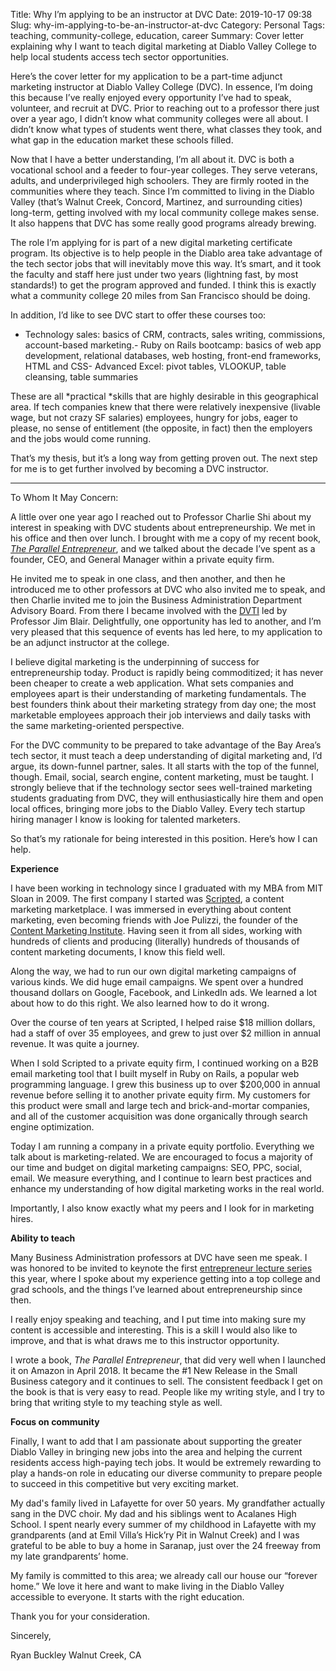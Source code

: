 Title: Why I’m applying to be an instructor at DVC
Date: 2019-10-17 09:38
Slug: why-im-applying-to-be-an-instructor-at-dvc
Category: Personal
Tags: teaching, community-college, education, career
Summary: Cover letter explaining why I want to teach digital marketing at Diablo Valley College to help local students access tech sector opportunities.

Here’s the cover letter for my application to be a part-time adjunct marketing instructor at Diablo Valley College (DVC). In essence, I’m doing this because I’ve really enjoyed every opportunity I’ve had to speak, volunteer, and recruit at DVC. Prior to reaching out to a professor there just over a year ago, I didn’t know what community colleges were all about. I didn’t know what types of students went there, what classes they took, and what gap in the education market these schools filled. 

Now that I have a better understanding, I’m all about it. DVC is both a vocational school and a feeder to four-year colleges. They serve veterans, adults, and underprivileged high schoolers. They are firmly rooted in the communities where they teach. Since I’m committed to living in the Diablo Valley (that’s Walnut Creek, Concord, Martinez, and surrounding cities) long-term, getting involved with my local community college makes sense. It also happens that DVC has some really good programs already brewing. 

The role I’m applying for is part of a new digital marketing certificate program. Its objective is to help people in the Diablo area take advantage of the tech sector jobs that will inevitably move this way. It’s smart, and it took the faculty and staff here just under two years (lightning fast, by most standards!) to get the program approved and funded. I think this is exactly what a community college 20 miles from San Francisco should be doing.

In addition, I’d like to see DVC start to offer these courses too:

- Technology sales: basics of CRM, contracts, sales writing, commissions, account-based marketing.- Ruby on Rails bootcamp: basics of web app development, relational databases, web hosting, front-end frameworks, HTML and CSS- Advanced Excel: pivot tables, VLOOKUP, table cleansing, table summaries

These are all *practical *skills that are highly desirable in this geographical area. If tech companies knew that there were relatively inexpensive (livable wage, but not crazy SF salaries) employees, hungry for jobs, eager to please, no sense of entitlement (the opposite, in fact) then the employers and the jobs would come running. 

That’s my thesis, but it’s a long way from getting proven out. The next step for me is to get further involved by becoming a DVC instructor. 

---

To Whom It May Concern:

A little over one year ago I reached out to Professor Charlie Shi about my interest in speaking with DVC students about entrepreneurship. We met in his office and then over lunch. I brought with me a copy of my recent book, *[The Parallel Entrepreneur](https://rbucks.com/the-parallel-entrepreneur/)*, and we talked about the decade I’ve spent as a founder, CEO, and General Manager within a private equity firm.

He invited me to speak in one class, and then another, and then he introduced me to other professors at DVC who also invited me to speak, and then Charlie invited me to join the Business Administration Department Advisory Board. From there I became involved with the [DVTI](https://www.linkedin.com/groups/13662966/) led by Professor Jim Blair. Delightfully, one opportunity has led to another, and I’m very pleased that this sequence of events has led here, to my application to be an adjunct instructor at the college. 

I believe digital marketing is the underpinning of success for entrepreneurship today. Product is rapidly being commoditized; it has never been cheaper to create a web application. What sets companies and employees apart is their understanding of marketing fundamentals. The best founders think about their marketing strategy from day one; the most marketable employees approach their job interviews and daily tasks with the same marketing-oriented perspective. 

For the DVC community to be prepared to take advantage of the Bay Area’s tech sector, it must teach a deep understanding of digital marketing and, I’d argue, its down-funnel partner, sales. It all starts with the top of the funnel, though. Email, social, search engine, content marketing, must be taught. I strongly believe that if the technology sector sees well-trained marketing students graduating from DVC, they will enthusiastically hire them and open local offices, bringing more jobs to the Diablo Valley. Every tech startup hiring manager I know is looking for talented marketers. 

So that’s my rationale for being interested in this position. Here’s how I can help. 

**Experience**

I have been working in technology since I graduated with my MBA from MIT Sloan in 2009. The first company I started was [Scripted](http://scripted.com), a content marketing marketplace. I was immersed in everything about content marketing, even becoming friends with Joe Pulizzi, the founder of the [Content Marketing Institute](https://contentmarketinginstitute.com/). Having seen it from all sides, working with hundreds of clients and producing (literally) hundreds of thousands of content marketing documents, I know this field well. 

Along the way, we had to run our own digital marketing campaigns of various kinds. We did huge email campaigns. We spent over a hundred thousand dollars on Google, Facebook, and LinkedIn ads. We learned a lot about how to do this right. We also learned how to do it wrong.

Over the course of ten years at Scripted, I helped raise $18 million dollars, had a staff of over 35 employees, and grew to just over $2 million in annual revenue. It was quite a journey. 

When I sold Scripted to a private equity firm, I continued working on a B2B email marketing tool that I built myself in Ruby on Rails, a popular web programming language. I grew this business up to over $200,000 in annual revenue before selling it to another private equity firm. My customers for this product were small and large tech and brick-and-mortar companies, and all of the customer acquisition was done organically through search engine optimization.

Today I am running a company in a private equity portfolio. Everything we talk about is marketing-related. We are encouraged to focus a majority of our time and budget on digital marketing campaigns: SEO, PPC, social, email. We measure everything, and I continue to learn best practices and enhance my understanding of how digital marketing works in the real world.

Importantly, I also know exactly what my peers and I look for in marketing hires.  

**Ability to teach**

Many Business Administration professors at DVC have seen me speak. I was honored to be invited to keynote the first [entrepreneur lecture series]({filename}four-simple-truths-about-entrepreneurship.md) this year, where I spoke about my experience getting into a top college and grad schools, and the things I’ve learned about entrepreneurship since then. 

I really enjoy speaking and teaching, and I put time into making sure my content is accessible and interesting. This is a skill I would also like to improve, and that is what draws me to this instructor opportunity. 

I wrote a book, *The Parallel Entrepreneur*, that did very well when I launched it on Amazon in April 2018. It became the #1 New Release in the Small Business category and it continues to sell. The consistent feedback I get on the book is that is very easy to read. People like my writing style, and I try to bring that writing style to my teaching style as well. 

**Focus on community**

Finally, I want to add that I am passionate about supporting the greater Diablo Valley in bringing new jobs into the area and helping the current residents access high-paying tech jobs. It would be extremely rewarding to play a hands-on role in educating our diverse community to prepare people to succeed in this competitive but very exciting market. 

My dad's family lived in Lafayette for over 50 years. My grandfather actually sang in the DVC choir. My dad and his siblings went to Acalanes High School. I spent nearly every summer of my childhood in Lafayette with my grandparents (and at Emil Villa’s Hick’ry Pit in Walnut Creek) and I was grateful to be able to buy a home in Saranap, just over the 24 freeway from my late grandparents’ home. 

My family is committed to this area; we already call our house our “forever home.” We love it here and want to make living in the Diablo Valley accessible to everyone. It starts with the right education. 

Thank you for your consideration.

Sincerely,

Ryan Buckley
Walnut Creek, CA